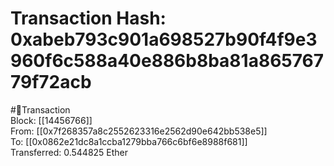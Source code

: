 
Transaction Hash: 0xabeb793c901a698527b90f4f9e3960f6c588a40e886b8ba81a86576779f72acb
====================================================================================
  
#💸Transaction  
Block: [[14456766]]  
From: [[0x7f268357a8c2552623316e2562d90e642bb538e5]]  
To: [[0x0862e21dc8a1ccba1279bba766c6bf6e8988f681]]  
Transferred: 0.544825 Ether